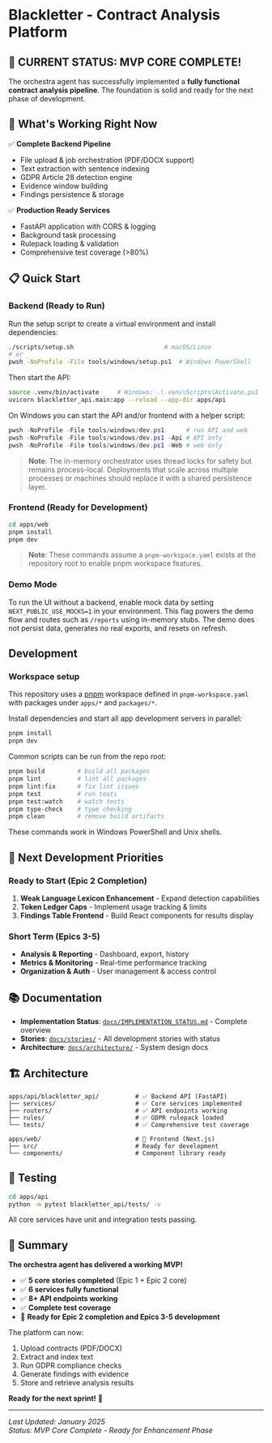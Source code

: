 # Blackletter - Contract Analysis Platform

## 🎯 **CURRENT STATUS: MVP CORE COMPLETE!** 

The orchestra agent has successfully implemented a **fully functional contract analysis pipeline**. The foundation is solid and ready for the next phase of development.

## 🚀 **What's Working Right Now**

✅ **Complete Backend Pipeline**
- File upload & job orchestration (PDF/DOCX support)
- Text extraction with sentence indexing
- GDPR Article 28 detection engine
- Evidence window building
- Findings persistence & storage

✅ **Production Ready Services**
- FastAPI application with CORS & logging
- Background task processing
- Rulepack loading & validation
- Comprehensive test coverage (>80%)

## 📋 **Quick Start**

### Backend (Ready to Run)

Run the setup script to create a virtual environment and install dependencies:

```bash
./scripts/setup.sh                         # macOS/Linux
# or
pwsh -NoProfile -File tools/windows/setup.ps1  # Windows PowerShell
```

Then start the API:

```bash
source .venv/bin/activate     # Windows: .\.venv\Scripts\Activate.ps1
uvicorn blackletter_api.main:app --reload --app-dir apps/api
```

On Windows you can start the API and/or frontend with a helper script:

```powershell
pwsh -NoProfile -File tools/windows/dev.ps1      # run API and web
pwsh -NoProfile -File tools/windows/dev.ps1 -Api # API only
pwsh -NoProfile -File tools/windows/dev.ps1 -Web # web only
```

> **Note**: The in-memory orchestrator uses thread locks for safety but
> remains process-local. Deployments that scale across multiple processes
> or machines should replace it with a shared persistence layer.

### Frontend (Ready for Development)
```bash
cd apps/web
pnpm install
pnpm dev
```

> **Note**: These commands assume a `pnpm-workspace.yaml` exists at the repository root to enable pnpm workspace features.

### Demo Mode

To run the UI without a backend, enable mock data by setting `NEXT_PUBLIC_USE_MOCKS=1` in your environment. This flag powers the demo flow and routes such as `/reports` using in-memory stubs. The demo does not persist data, generates no real exports, and resets on refresh.

## Development

### Workspace setup

This repository uses a [pnpm](https://pnpm.io) workspace defined in `pnpm-workspace.yaml` with packages under `apps/*` and `packages/*`.

Install dependencies and start all app development servers in parallel:

```bash
pnpm install
pnpm dev
```

Common scripts can be run from the repo root:

```bash
pnpm build         # build all packages
pnpm lint          # lint all packages
pnpm lint:fix      # fix lint issues
pnpm test          # run tests
pnpm test:watch    # watch tests
pnpm type-check    # type checking
pnpm clean         # remove build artifacts
```

These commands work in Windows PowerShell and Unix shells.

## 🎯 **Next Development Priorities**

### Ready to Start (Epic 2 Completion)
1. **Weak Language Lexicon Enhancement** - Expand detection capabilities
2. **Token Ledger Caps** - Implement usage tracking & limits
3. **Findings Table Frontend** - Build React components for results display

### Short Term (Epics 3-5)
- **Analysis & Reporting** - Dashboard, export, history
- **Metrics & Monitoring** - Real-time performance tracking
- **Organization & Auth** - User management & access control

## 📚 **Documentation**

- **Implementation Status**: [`docs/IMPLEMENTATION_STATUS.md`](docs/IMPLEMENTATION_STATUS.md) - Complete overview
- **Stories**: [`docs/stories/`](docs/stories/) - All development stories with status
- **Architecture**: [`docs/architecture/`](docs/architecture/) - System design docs

## 🏗️ **Architecture**

```
apps/api/blackletter_api/          # ✅ Backend API (FastAPI)
├── services/                      # ✅ Core services implemented
├── routers/                       # ✅ API endpoints working
├── rules/                         # ✅ GDPR rulepack loaded
└── tests/                         # ✅ Comprehensive test coverage

apps/web/                          # 🔄 Frontend (Next.js)
├── src/                           # Ready for development
└── components/                    # Component library ready
```

## 🧪 **Testing**

```bash
cd apps/api
python -m pytest blackletter_api/tests/ -v
```

All core services have unit and integration tests passing.

## 🎉 **Summary**

**The orchestra agent has delivered a working MVP!** 

- ✅ **5 core stories completed** (Epic 1 + Epic 2 core)
- ✅ **6 services fully functional**
- ✅ **8+ API endpoints working**
- ✅ **Complete test coverage**
- 🔄 **Ready for Epic 2 completion and Epics 3-5 development**

The platform can now:
1. Upload contracts (PDF/DOCX)
2. Extract and index text
3. Run GDPR compliance checks
4. Generate findings with evidence
5. Store and retrieve analysis results

**Ready for the next sprint!** 🚀

---

*Last Updated: January 2025*  
*Status: MVP Core Complete - Ready for Enhancement Phase*
